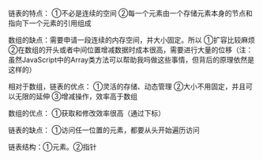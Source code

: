 链表的特点：
    ①不必是连续的空间
    ②每一个元素由一个存储元素本身的节点和指向下一个元素的引用组成

数组的缺点：需要申请一段连续的内存空间，并大小固定。所以
    ①扩容比较麻烦
    ②在数组的开头或者中间位置增减数据时成本很高，需要进行大量的位移（注：虽然JavaScript中的Array类方法可以帮助我吗做这些事情，但背后的原理依然是这样的）

相对于数组，链表的优点：
    ①灵活的存储、动态管理
    ②大小不用固定，并且可以无限的延伸
    ③增减操作，效率高于数组

数组的优点：
    ①获取和修改效率很高（通过下标）

链表的缺点：
    ①访问任一位置的元素，都要从头开始遍历访问

链表结构：①元素。②指针